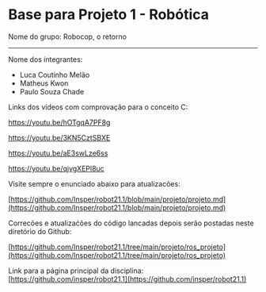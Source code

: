 # Base para Projeto 1 - Robótica 

Nome do grupo: Robocop, o retorno

____________

Nome dos integrantes: 

* Luca Coutinho Melão
* Matheus Kwon
* Paulo Souza Chade

Links dos vídeos com comprovação para o conceito C:

https://youtu.be/hOTgqA7PF8g

https://youtu.be/3KN5CztSBXE

https://youtu.be/aE3swLze6ss

https://youtu.be/qjvgXEPl8uc

Visite sempre o enunciado abaixo para atualizacões: 

[https://github.com/Insper/robot21.1/blob/main/projeto/projeto.md](https://github.com/Insper/robot21.1/blob/main/projeto/projeto.md)


Correcões e atualizaćões do código lancadas depois serão postadas neste diretório do Github: 

[https://github.com/Insper/robot21.1/tree/main/projeto/ros_projeto](https://github.com/Insper/robot21.1/tree/main/projeto/ros_projeto)


Link para a página principal da disciplina: 
[https://github.com/insper/robot21.1](https://github.com/insper/robot21.1)


